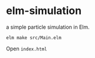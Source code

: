 # elm-simulation

a simple particle simulation in Elm.

```
elm make src/Main.elm
```

Open `index.html`